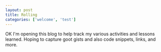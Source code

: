 ```yaml
---
layout: post
title: Rolling
categories: ['welcome', 'test']
---
```


OK I'm opening this blog to help track my various activities and lessons learned.
Hoping to capture goot gists and also code snippets, links, and more.
